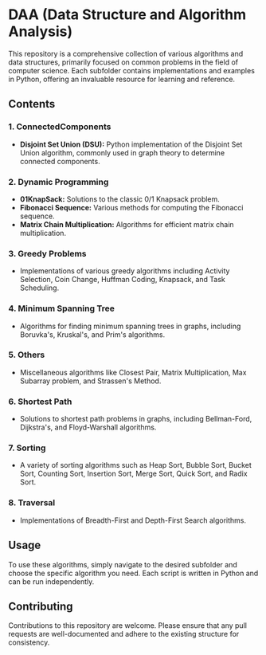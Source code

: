# DAA (Data Structure and Algorithm Analysis)

This repository is a comprehensive collection of various algorithms and data structures, primarily focused on common problems in the field of computer science. Each subfolder contains implementations and examples in Python, offering an invaluable resource for learning and reference.

## Contents

### 1. ConnectedComponents
- **Disjoint Set Union (DSU):** Python implementation of the Disjoint Set Union algorithm, commonly used in graph theory to determine connected components.

### 2. Dynamic Programming
- **01KnapSack:** Solutions to the classic 0/1 Knapsack problem.
- **Fibonacci Sequence:** Various methods for computing the Fibonacci sequence.
- **Matrix Chain Multiplication:** Algorithms for efficient matrix chain multiplication.

### 3. Greedy Problems
- Implementations of various greedy algorithms including Activity Selection, Coin Change, Huffman Coding, Knapsack, and Task Scheduling.

### 4. Minimum Spanning Tree
- Algorithms for finding minimum spanning trees in graphs, including Boruvka's, Kruskal's, and Prim's algorithms.

### 5. Others
- Miscellaneous algorithms like Closest Pair, Matrix Multiplication, Max Subarray problem, and Strassen's Method.

### 6. Shortest Path
- Solutions to shortest path problems in graphs, including Bellman-Ford, Dijkstra's, and Floyd-Warshall algorithms.

### 7. Sorting
- A variety of sorting algorithms such as Heap Sort, Bubble Sort, Bucket Sort, Counting Sort, Insertion Sort, Merge Sort, Quick Sort, and Radix Sort.

### 8. Traversal
- Implementations of Breadth-First and Depth-First Search algorithms.

## Usage

To use these algorithms, simply navigate to the desired subfolder and choose the specific algorithm you need. Each script is written in Python and can be run independently.

## Contributing

Contributions to this repository are welcome. Please ensure that any pull requests are well-documented and adhere to the existing structure for consistency.
